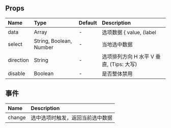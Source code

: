 ## Props

| Name      |    Type  | Default  | Description |
| :-------- | :------ | :------- | :---     |
| data      | Array   |     -    | 选项数据 { value, (label | text), disable }  |
| select    | String, Boolean, Number  |     -    | 当地选中数据 |
| direction | String  |     -    | 选项排列方向 H 水平 V 垂直, (Tips: 大写) |
| disable   | Boolean |     -    | 是否整体禁用 |

##  事件

| Name | Description|
| :--- | :---|
| change | 选中选项时触发，返回当前选中数据 |

